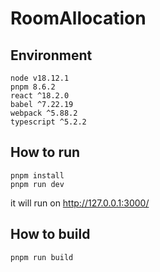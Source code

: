# RoomAllocation

## Environment

```
node v18.12.1
pnpm 8.6.2
react ^18.2.0
babel ^7.22.19
webpack ^5.88.2
typescript ^5.2.2
```

## How to run

```
pnpm install
pnpm run dev
```

it will run on http://127.0.0.1:3000/

## How to build

```
pnpm run build
```
